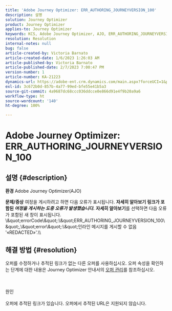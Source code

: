 ```yaml
---
title: 'Adobe Journey Optimizer: ERR_AUTHORING_JOURNEYVERSION_100'
description: 설명
solution: Journey Optimizer
product: Journey Optimizer
applies-to: Journey Optimizer
keywords: KCS, Adobe Journey Optimizer, AJO, ERR_AUTHORING_JOURNEYVERSION_100, 여정 게시
resolution: Resolution
internal-notes: null
bug: false
article-created-by: Victoria Barnato
article-created-date: 1/6/2023 1:26:03 AM
article-published-by: Victoria Barnato
article-published-date: 2/7/2023 7:00:47 PM
version-number: 1
article-number: KA-21223
dynamics-url: https://adobe-ent.crm.dynamics.com/main.aspx?forceUCI=1&pagetype=entityrecord&etn=knowledgearticle&id=e6469711-618d-ed11-81ac-6045bd006239
exl-id: 3c672b0d-857b-4a77-99ed-bfe55e41b5a3
source-git-commit: 4a9687dc68ccc036ddcce0e866d91e4f9b20a9a6
workflow-type: ht
source-wordcount: '140'
ht-degree: 100%

---
```


# Adobe Journey Optimizer: ERR_AUTHORING_JOURNEYVERSION_100

## 설명 {#description}

<b>환경</b>
Adobe Journey Optimizer(AJO)


<b>문제/증상</b>
여정을 게시하려고 하면 다음 오류가 표시됩니다. <b>자세히 알아보기 링크가 포함된 *여정을 게시하는 도중 오류가 발생했습니다.*</b> <b>자세히 알아보기</b>를 선택하면 다음 오류가 포함된 새 창이 표시됩니다.
\\\&quot;errorCode\\\&quot;:\\\&quot;ERR_AUTHORING_JOURNEYVERSION_100\\\&quot;,\\\&quot;error\\\&quot;:\\\&quot;인라인 메시지를 게시할 수 없음 &#39;«REDACTED»&#39;.\\\

## 해결 방법 {#resolution}


오퍼를 수정하거나 추적된 링크가 없는 다른 오퍼를 사용하십시오. 오퍼 속성을 확인하는 단계에 대한 내용은 Journey Optimizer 안내서의 [오퍼 관리](https://experienceleague.adobe.com/docs/journey-optimizer/using/offer-decisioning/managing-offers-in-the-offer-library/configure-offers/creating-personalized-offers.html?lang=en#offer-list)를 참조하십시오.


<br><br>원인<br><br>
오퍼에 추적된 링크가 있습니다. 오퍼에서 추적된 URL은 지원되지 않습니다.

